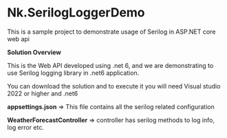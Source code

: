# Nk.SerilogLoggerDemo
This is a sample project to demonstrate usage of Serilog in ASP.NET core web api

**Solution Overview**

This is the Web API developed using .net 6, and we are demonstrating to use Serilog logging library in .net6 application.

You can download the solution and to execute it you will need Visual studio 2022 or higher and .net6

**appsettings.json** => This file contains all the serilog related configuration

**WeatherForecastController** => controller has serilog methods to log info, log error etc.
